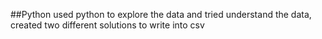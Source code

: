 
##Python
used python to explore the data and tried understand the data, created two different solutions to write into csv



